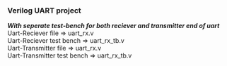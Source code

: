 ### Verilog UART project
***With seperate test-bench for both reciever and transmitter end of uart*** <br/>
  Uart-Reciever file            => uart_rx.v <br/>
  Uart-Reciever test bench      => uart_rx_tb.v <br/>
  Uart-Transmitter file         => uart_rx.v <br/>
  Uart-Transmitter test bench   => uart_rx_tb.v <br/>
